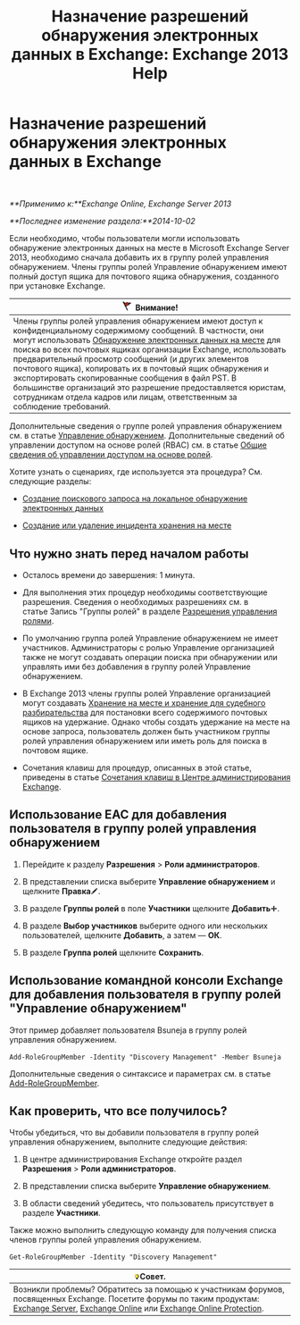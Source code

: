 ﻿---
title: 'Назначение разрешений обнаружения электронных данных в Exchange: Exchange 2013 Help'
TOCTitle: Назначение разрешений обнаружения электронных данных в Exchange
ms:assetid: 729e09d8-614b-431f-ae04-ae41fb4c628e
ms:mtpsurl: https://technet.microsoft.com/ru-ru/library/Dd298059(v=EXCHG.150)
ms:contentKeyID: 50488404
ms.date: 04/30/2018
mtps_version: v=EXCHG.150
ms.translationtype: HT
---

# Назначение разрешений обнаружения электронных данных в Exchange

 

_**Применимо к:**Exchange Online, Exchange Server 2013_

_**Последнее изменение раздела:**2014-10-02_

Если необходимо, чтобы пользователи могли использовать обнаружение электронных данных на месте в Microsoft Exchange Server 2013, необходимо сначала добавить их в группу ролей управления обнаружением. Члены группы ролей Управление обнаружением имеют полный доступ ящика для почтового ящика обнаружения, созданного при установке Exchange.

<table>
<thead>
<tr class="header">
<th><img src="images/Dd876857.Caution(EXCHG.150).gif" title="Внимание!" alt="Внимание!" />Внимание!</th>
</tr>
</thead>
<tbody>
<tr class="odd">
<td>Члены группы ролей управления обнаружением имеют доступ к конфиденциальному содержимому сообщений. В частности, они могут использовать <a href="in-place-ediscovery-exchange-2013-help.md">Обнаружение электронных данных на месте</a> для поиска во всех почтовых ящиках организации Exchange, использовать предварительный просмотр сообщений (и других элементов почтового ящика), копировать их в почтовый ящик обнаружения и экспортировать скопированные сообщения в файл PST. В большинстве организаций это разрешение предоставляется юристам, сотрудникам отдела кадров или лицам, ответственным за соблюдение требований.<br />
</td>
</tr>
</tbody>
</table>


Дополнительные сведения о группе ролей управления обнаружением см. в статье [Управление обнаружением](discovery-management-exchange-2013-help.md). Дополнительные сведений об управлении доступом на основе ролей (RBAC) см. в статье [Общие сведения об управлении доступом на основе ролей](understanding-role-based-access-control-exchange-2013-help.md).

Хотите узнать о сценариях, где используется эта процедура? См. следующие разделы:

  - [Создание поискового запроса на локальное обнаружение электронных данных](create-an-in-place-ediscovery-search-exchange-2013-help.md)

  - [Создание или удаление инцидента хранения на месте](create-or-remove-an-in-place-hold-exchange-2013-help.md)

## Что нужно знать перед началом работы

  - Осталось времени до завершения: 1 минута.

  - Для выполнения этих процедур необходимы соответствующие разрешения. Сведения о необходимых разрешениях см. в статье Запись "Группы ролей" в разделе [Разрешения управления ролями](role-management-permissions-exchange-2013-help.md).

  - По умолчанию группа ролей Управление обнаружением не имеет участников. Администраторы с ролью Управление организацией также не могут создавать операции поиска при обнаружении или управлять ими без добавления в группу ролей Управление обнаружением.

  - В Exchange 2013 члены группы ролей Управление организацией могут создавать [Хранение на месте и хранение для судебного разбирательства](in-place-hold-and-litigation-hold-exchange-2013-help.md) для постановки всего содержимого почтовых ящиков на удержание. Однако чтобы создать удержание на месте на основе запроса, пользователь должен быть участником группы ролей управления обнаружением или иметь роль для поиска в почтовом ящике.

  - Сочетания клавиш для процедур, описанных в этой статье, приведены в статье [Сочетания клавиш в Центре администрирования Exchange](keyboard-shortcuts-in-the-exchange-admin-center-exchange-online-protection-help.md).

## Использование EAC для добавления пользователя в группу ролей управления обнаружением

1.  Перейдите к разделу **Разрешения** \> **Роли администраторов**.

2.  В представлении списка выберите **Управление обнаружением** и щелкните **Правка**![Значок редактирования](images/Bb124582.6f53ccb2-1f13-4c02-bea0-30690e6ea71d(EXCHG.150).gif "Значок редактирования").

3.  В разделе **Группы ролей** в поле **Участники** щелкните **Добавить**![Значок добавления](images/JJ218640.c1e75329-d6d7-4073-a27d-498590bbb558(EXCHG.150).gif "Значок добавления").

4.  В разделе **Выбор участников** выберите одного или нескольких пользователей, щелкните **Добавить**, а затем — **ОК**.

5.  В разделе **Группа ролей** щелкните **Сохранить**.

## Использование командной консоли Exchange для добавления пользователя в группу ролей "Управление обнаружением"

Этот пример добавляет пользователя Bsuneja в группу ролей управления обнаружением.

    Add-RoleGroupMember -Identity "Discovery Management" -Member Bsuneja

Дополнительные сведения о синтаксисе и параметрах см. в статье [Add-RoleGroupMember](https://technet.microsoft.com/ru-ru/library/dd638207\(v=exchg.150\)).

## Как проверить, что все получилось?

Чтобы убедиться, что вы добавили пользователя в группу ролей управления обнаружением, выполните следующие действия:

1.  В центре администрирования Exchange откройте раздел **Разрешения** \> **Роли администраторов**.

2.  В представлении списка выберите **Управление обнаружением**.

3.  В области сведений убедитесь, что пользователь присутствует в разделе **Участники**.

Также можно выполнить следующую команду для получения списка членов группы ролей управления обнаружением.

    Get-RoleGroupMember -Identity "Discovery Management"

<table>
<thead>
<tr class="header">
<th><img src="images/Bb124558.tip(EXCHG.150).gif" title="Совет" alt="Совет" />Совет.</th>
</tr>
</thead>
<tbody>
<tr class="odd">
<td>Возникли проблемы? Обратитесь за помощью к участникам форумов, посвященных Exchange. Посетите форумы по таким продуктам: <a href="https://go.microsoft.com/fwlink/p/?linkid=60612">Exchange Server</a>, <a href="https://go.microsoft.com/fwlink/p/?linkid=267542">Exchange Online</a> или <a href="https://go.microsoft.com/fwlink/p/?linkid=285351">Exchange Online Protection</a>.</td>
</tr>
</tbody>
</table>

